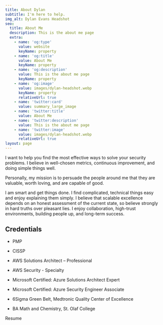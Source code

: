 ```yaml
---
title: About Dylan
subtitle: I'm here to help.
img_alt: Dylan Evans Headshot
seo:
  title: About Me
  description: This is the about me page
  extra:
    - name: 'og:type'
      value: website
      keyName: property
    - name: 'og:title'
      value: About Me
      keyName: property
    - name: 'og:description'
      value: This is the about me page
      keyName: property
    - name: 'og:image'
      value: images/dylan-headshot.webp
      keyName: property
      relativeUrl: true
    - name: 'twitter:card'
      value: summary_large_image
    - name: 'twitter:title'
      value: About Me
    - name: 'twitter:description'
      value: This is the about me page
    - name: 'twitter:image'
      value: images/dylan-headshot.webp
      relativeUrl: true
layout: page
---
```

I want to help you find the most effective ways to solve your security problems.  I believe in well-chosen metrics, continuous improvement, and doing simple things well.

Personally, my mission is to persuade the people around me that they are valuable, worth loving, and are capable of good.

I am smart and get things done.  I find complicated, technical things easy and enjoy explaining them simply.  I believe that scalable excellence depends on an honest assessment of the current state, so believe strongly in hard truths over pleasant lies.  I enjoy collaboration, high-trust environments, building people up, and long-term success.

## Credentials 

*   PMP

*   CISSP

*   AWS Solutions Architect – Professional

*   AWS Security - Specialty

*   Microsoft Certified: Azure Solutions Architect Expert

*   Microsoft Certified: Azure Security Engineer Associate

*   6Sigma Green Belt, Medtronic Quality Center of Excellence

*   BA Math and Chemistry, St. Olaf College

Resume
